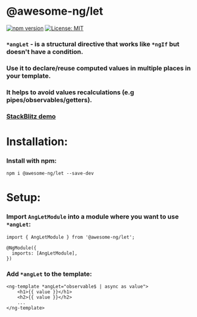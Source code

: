 # @awesome-ng/let

[![npm version](https://img.shields.io/npm/v/@awesome-ng/let.svg?color=success)](https://npmjs.com/package/@awesome-ng/let)
[![License: MIT](https://img.shields.io/badge/License-MIT-green.svg?color=blue)](./../../LICENSE)

### `*angLet` - is a structural directive that works like `*ngIf` but doesn't have a condition.

### Use it to declare/reuse computed values in multiple places in your template.

### It helps to avoid values recalculations (e.g pipes/observables/getters).

### [StackBlitz demo](https://stackblitz.com/edit/ang-let)

# Installation:

### Install with npm:

```
npm i @awesome-ng/let --save-dev
```

# Setup:

### Import `AngLetModule` into a module where you want to use `*angLet`:

```
import { AngLetModule } from '@awesome-ng/let';

@NgModule({
  imports: [AngLetModule],
})
```

### Add `*angLet` to the template:

```
<ng-template *angLet="observable$ | async as value">
    <h1>{{ value }}</h1>
    <h2>{{ value }}</h2>
    ...
</ng-template>
```